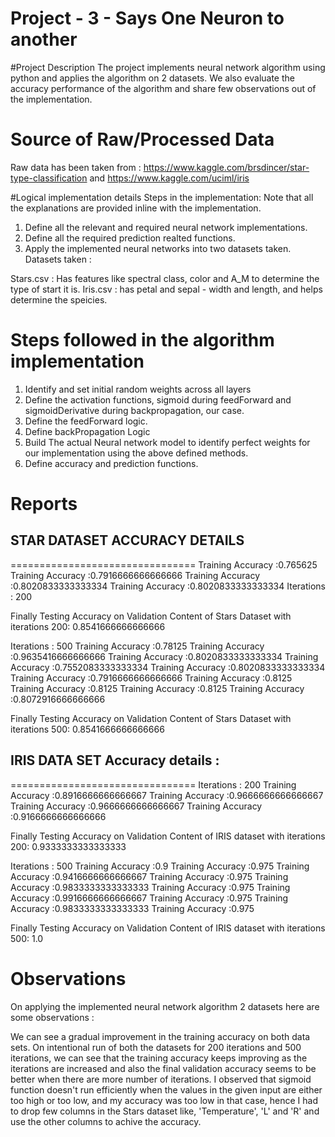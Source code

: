 # Project - 3 - Says One Neuron to another

#Project Description
The project implements neural network algorithm using python and applies the algorithm on 2 datasets.
We also evaluate the accuracy performance of the algorithm and share few observations out of the implementation.

# Source of Raw/Processed Data

Raw data has been taken from :
https://www.kaggle.com/brsdincer/star-type-classification
and 
https://www.kaggle.com/uciml/iris 

#Logical implementation details
Steps in the implementation: Note that all the explanations are provided inline with the implementation.

1. Define all the relevant and required neural network implementations.
2. Define all the required prediction realted functions.    
3. Apply the implemented neural networks into two datasets taken.
Datasets taken :

Stars.csv : Has features like spectral class, color and A_M to determine the type of start it is.
Iris.csv : has petal and sepal - width and length, and helps determine the speicies.

# Steps followed in the algorithm implementation

1. Identify and set initial random weights across all layers 
2. Define the activation functions, sigmoid during feedForward and sigmoidDerivative during backpropagation, our case.        
3. Define the feedForward logic.
4. Define backPropagation Logic
5. Build The actual Neural network model to identify perfect weights for our implementation using the above defined methods.
6. Define accuracy and prediction functions.
 
# Reports

## STAR DATASET ACCURACY DETAILS
================================
Training Accuracy :0.765625
Training Accuracy :0.7916666666666666
Training Accuracy :0.8020833333333334
Training Accuracy :0.8020833333333334
Iterations : 200

Finally Testing Accuracy on Validation Content of Stars Dataset with iterations 200: 0.8541666666666666

Iterations : 500
Training Accuracy :0.78125
Training Accuracy :0.9635416666666666
Training Accuracy :0.8020833333333334
Training Accuracy :0.7552083333333334
Training Accuracy :0.8020833333333334
Training Accuracy :0.7916666666666666
Training Accuracy :0.8125
Training Accuracy :0.8125
Training Accuracy :0.8125
Training Accuracy :0.8072916666666666

 Finally Testing Accuracy on Validation Content of Stars Dataset with iterations 500: 0.8541666666666666


## IRIS DATA SET Accuracy details : 
================================
Iterations : 200
Training Accuracy :0.8916666666666667
Training Accuracy :0.9666666666666667
Training Accuracy :0.9666666666666667
Training Accuracy :0.9166666666666666

 Finally Testing Accuracy on Validation Content of IRIS dataset with iterations 200: 0.9333333333333333

Iterations : 500
Training Accuracy :0.9
Training Accuracy :0.975
Training Accuracy :0.9416666666666667
Training Accuracy :0.975
Training Accuracy :0.9833333333333333
Training Accuracy :0.975
Training Accuracy :0.9916666666666667
Training Accuracy :0.975
Training Accuracy :0.9833333333333333
Training Accuracy :0.975

 Finally Testing Accuracy on Validation Content of IRIS dataset with iterations 500: 1.0

# Observations

On applying the implemented neural network algorithm 2 datasets here are some observations :

We can see a gradual improvement in the training accuracy on both data sets.
On intentional run of both the datasets for 200 iterations and 500 iterations, we can see that the training accuracy keeps improving as the iterations are increased and also the final validation accuracy seems to be better when there are more number of iterations.
I observed that sigmoid function doesn't run efficiently when the values in the given input are either too high or too low, and my accuracy was too low in that case, hence I had to drop few columns in the Stars dataset like, 'Temperature', 'L' and 'R' and use the other columns to achive the accuracy.
